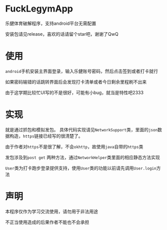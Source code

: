 # FuckLegymApp
乐健体育破解程序，支持android平台无需配置

安装包请见release，喜欢的话请留个star吧，谢谢了QwQ
# 使用
`android`手机安装主界面登录，输入乐健账号密码，然后点击签到或者打卡就行

如果密码输错的话跳转界面后会发现打卡清单或者今日剩余里程刷不出来

由于这学期比较忙UI写的不是很好，可能有小bug，就当是特性吧2333
# 实现
就是通过抓包和模拟发包。
具体代码实现请见`NetworkSupport`类，里面的`json`数据构造，`https`链接已经写的很清楚了。

由于作者对`https`不是很了解，不会`okhttp`，故使用`java`自带的`https`类

发包涉及到`post get` 两种方法，通过`NetworkHelper`类里面的相应静态方法实现

`User`类为打卡跑步登录提供支持，使用`User`类的功能以前请先调用`User.login`方法
# 声明
本程序仅作为学习交流使用，请勿用于非法用途

不正当使用造成的后果作者不能也不会承担
